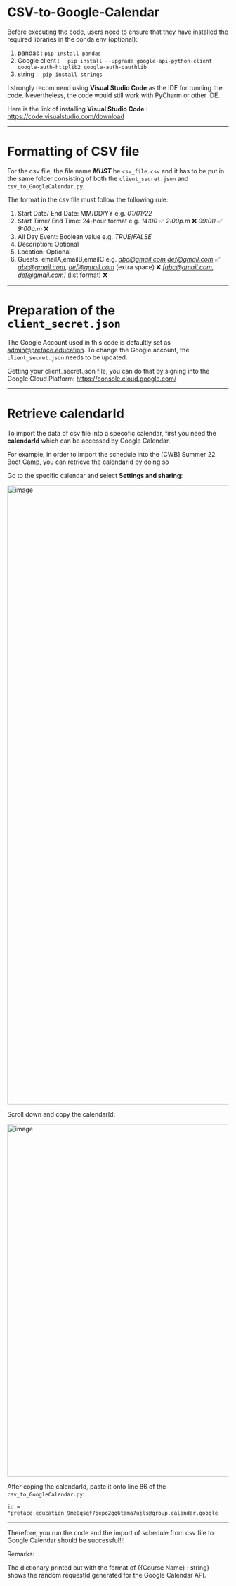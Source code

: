 # CSV-to-Google-Calendar

Before executing the code, users need to ensure that they have installed the required libraries in the conda env (optional):
1. pandas : ``` pip install pandas ```
2. Google client : ```  pip install --upgrade google-api-python-client google-auth-httplib2 google-auth-oauthlib```
3. string : ``` pip install strings```


I strongly recommend using **Visual Studio Code** as the IDE for running the code.
Nevertheless, the code would still work with PyCharm or other IDE.

Here is the link of installing **Visual Studio Code** : https://code.visualstudio.com/download

___________________________________________________________________________________________________________________________________________________________

# Formatting of CSV file

For the csv file, the file name ***MUST*** be ```csv_file.csv``` and it has to be put in the same folder consisting of both the 
```client_secret.json``` and ```csv_to_GoogleCalendar.py```.

The format in the csv file must follow the following rule:
1. Start Date/ End Date: MM/DD/YY e.g. *01/01/22*
2. Start Time/ End Time: 24-hour format e.g. *14:00* ✅ *2:00p.m* ❌ *09:00* ✅ *9:00a.m* ❌
3. All Day Event: Boolean value e.g. *TRUE*/*FALSE*
4. Description: Optional
5. Location: Optional
6. Guests: emailA,emailB,emailC e.g. *abc@gmail.com,def@gmail.com* ✅ *abc@gmail.com, def@gmail.com* (extra space) ❌ *[abc@gmail.com, def@gmail.com]* (list format) ❌

___________________________________________________________________________________________________________________________________________________________

# Preparation of the ```client_secret.json```

The Google Account used in this code is defaultly set as admin@preface.education. To change the Google account, the ```client_secret.json``` needs to be updated.

Getting your client_secret.json file, you can do that by signing into the Google Cloud Platform:
https://console.cloud.google.com/

___________________________________________________________________________________________________________________________________________________________

# Retrieve calendarId

To import the data of csv file into a specofic calendar, first you need the **calendarId** which can be accessed by Google Calendar.

For example, in order to import the schedule into the [CWB] Summer 22 Boot Camp, you can retrieve the calendarId by doing so

Go to the specific calendar and select **Settings and sharing**:

<img width="1405" alt="image" src="https://user-images.githubusercontent.com/108719212/186839716-c167cda3-2ce1-472e-bbb3-f11cc7eac671.png">

Scroll down and copy the calendarId:

<img width="800" alt="image" src="https://user-images.githubusercontent.com/108719212/186839947-62ec5627-f04b-45e4-a485-de2a69ecb069.png">

After coping the calendarId, paste it onto line 86 of the ```csv_to_GoogleCalendar.py```:

```id = "preface.education_9me0qsqf7qepo2gq6tama7ujls@group.calendar.google ```
___________________________________________________________________________________________________________________________________________________________

Therefore, you run the code and the import of schedule from csv file to Google Calendar should be successful!!!

Remarks:

The dictionary printed out with the format of {{Course Name} : string} shows the random requestId generated for the Google Calendar API.


